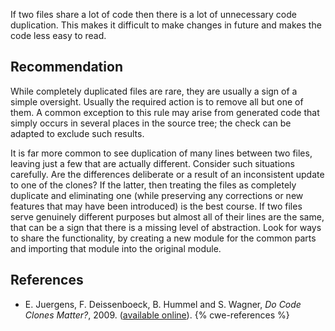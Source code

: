 If two files share a lot of code then there is a lot of unnecessary code duplication. This makes it difficult to make changes in future and makes the code less easy to read.


## Recommendation
While completely duplicated files are rare, they are usually a sign of a simple oversight. Usually the required action is to remove all but one of them. A common exception to this rule may arise from generated code that simply occurs in several places in the source tree; the check can be adapted to exclude such results.

It is far more common to see duplication of many lines between two files, leaving just a few that are actually different. Consider such situations carefully. Are the differences deliberate or a result of an inconsistent update to one of the clones? If the latter, then treating the files as completely duplicate and eliminating one (while preserving any corrections or new features that may have been introduced) is the best course. If two files serve genuinely different purposes but almost all of their lines are the same, that can be a sign that there is a missing level of abstraction. Look for ways to share the functionality, by creating a new module for the common parts and importing that module into the original module.


## References
* E. Juergens, F. Deissenboeck, B. Hummel and S. Wagner, *Do Code Clones Matter?*, 2009. ([available online](https://wwwbroy.in.tum.de/~juergens/publications/ICSE2009_RP_0110_juergens.pdf)).
{% cwe-references %}
